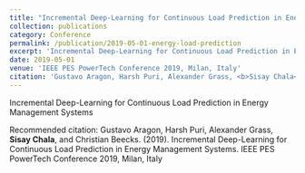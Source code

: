 ```yaml
---
title: "Incremental Deep-Learning for Continuous Load Prediction in Energy Management Systems"
collection: publications
category: Conference
permalink: /publication/2019-05-01-energy-load-prediction
excerpt: 'Incremental Deep-Learning for Continuous Load Prediction in Energy Management Systems'
date: 2019-05-01
venue: 'IEEE PES PowerTech Conference 2019, Milan, Italy'
citation: 'Gustavo Aragon, Harsh Puri, Alexander Grass, <b>Sisay Chala</b>, and Christian Beecks. (2019). Incremental Deep-Learning for Continuous Load Prediction in Energy Management Systems. IEEE PES PowerTech Conference 2019, Milan, Italy'
---
```

Incremental Deep-Learning for Continuous Load Prediction in Energy Management Systems

Recommended citation: Gustavo Aragon, Harsh Puri, Alexander Grass, <b>Sisay Chala</b>, and Christian Beecks. (2019). Incremental Deep-Learning for Continuous Load Prediction in Energy Management Systems. IEEE PES PowerTech Conference 2019, Milan, Italy